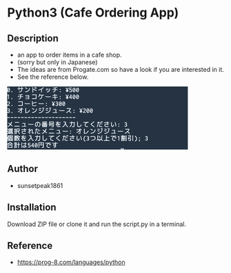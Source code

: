 # Python3 (Cafe Ordering App)

## Description
- an app to order items in a cafe shop.
- (sorry but only in Japanese)
- The ideas are from Progate.com so have a look if you are interested in it.
- See the reference below.


![PNG](cafe_order.png)

## Author
- sunsetpeak1861

## Installation
Download ZIP file or clone it and run the script.py in a terminal.

## Reference
- https://prog-8.com/languages/python
